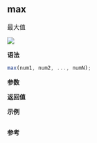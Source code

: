 ## max

最大值

![](https://img.shields.io/badge/-Math-blue)

**语法**

```js
max(num1, num2, ..., numN);
```

**参数**

**返回值**

**示例**

```js

```

**参考**
